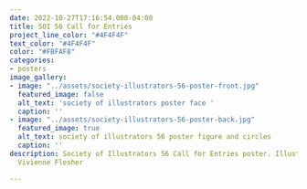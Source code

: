 ```yaml
---
date: 2022-10-27T17:16:54.000-04:00
title: SOI 56 Call for Entries
project_line_color: "#4F4F4F"
text_color: "#4F4F4F"
color: "#FBFAF8"
categories:
- posters
image_gallery:
- image: "../assets/society-illustrators-56-poster-front.jpg"
  featured_image: false
  alt_text: 'society of illustrators poster face '
  caption: ''
- image: "../assets/society-illustrators-56-poster-back.jpg"
  featured_image: true
  alt_text: society of illustrators 56 poster figure and circles
  caption: ''
description: Society of Illustrators 56 Call for Entries poster. Illustrations by
  Vivienne Flesher

---
```

